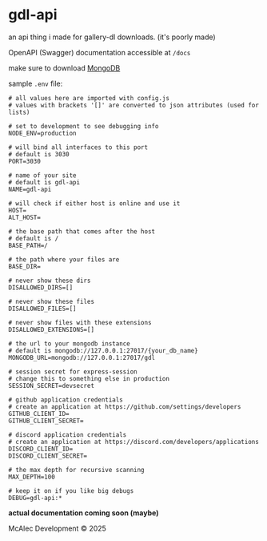# gdl-api

an api thing i made for gallery-dl downloads. (it's poorly made)  

OpenAPI (Swagger) documentation accessible at `/docs`

make sure to download [MongoDB](https://www.mongodb.com/try/download/community)

sample `.env` file:

```env
# all values here are imported with config.js
# values with brackets '[]' are converted to json attributes (used for lists)

# set to development to see debugging info
NODE_ENV=production

# will bind all interfaces to this port
# default is 3030
PORT=3030

# name of your site
# default is gdl-api
NAME=gdl-api

# will check if either host is online and use it
HOST=
ALT_HOST=

# the base path that comes after the host
# default is /
BASE_PATH=/

# the path where your files are
BASE_DIR=

# never show these dirs
DISALLOWED_DIRS=[]

# never show these files
DISALLOWED_FILES=[]

# never show files with these extensions
DISALLOWED_EXTENSIONS=[]

# the url to your mongodb instance
# default is mongodb://127.0.0.1:27017/{your_db_name}
MONGODB_URL=mongodb://127.0.0.1:27017/gdl

# session secret for express-session
# change this to something else in production
SESSION_SECRET=devsecret

# github application credentials
# create an application at https://github.com/settings/developers
GITHUB_CLIENT_ID=
GITHUB_CLIENT_SECRET=

# discord application credentials
# create an application at https://discord.com/developers/applications
DISCORD_CLIENT_ID=
DISCORD_CLIENT_SECRET=

# the max depth for recursive scanning
MAX_DEPTH=100

# keep it on if you like big debugs
DEBUG=gdl-api:*
```

**actual documentation coming soon (maybe)**  

McAlec Development © 2025
